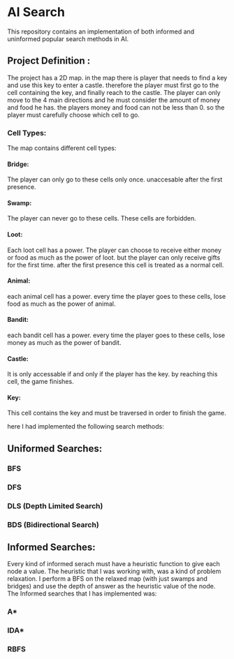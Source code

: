 # AI Search
This repository contains an implementation of both informed and uninformed popular search methods in AI.

## Project Definition :
The project has a 2D map. in the map there is player that needs to find a key and use this key to enter a castle. therefore the player must first go to the cell containing the key, and finally reach to the castle.
The player can only move to the 4 main directions and he must consider the amount of money and food he has. the players money and food can not be less than 0. so the player must carefully choose which cell to go.

### Cell Types:
The map contains different cell types:
#### Bridge:
The player can only go to these cells only once. unaccesable after the first presence.
#### Swamp:
The player can never go to these cells. These cells are forbidden.
#### Loot:
Each loot cell has a power. The player can choose to receive either money or food as much as the power of loot. but the player can only receive gifts for the first time. after the first presence this cell is treated as a normal cell.
#### Animal:
each animal cell has a power. every time the player goes to these cells, lose food as much as the power of animal.
#### Bandit:
each bandit cell has a power. every time the player goes to these cells, lose money as much as the power of bandit.
#### Castle:
It is only accessable if and only if the player has the key. by reaching this cell, the game finishes.
#### Key:
This cell contains the key and must be traversed in order to finish the game.

here I had implemented the following search methods:
## Uniformed Searches:
### BFS
### DFS
### DLS (Depth Limited Search)
### BDS (Bidirectional Search)

## Informed Searches:
Every kind of informed serach must have a heuristic function to give each node a value. The heuristic that I was working with, was a kind of problem relaxation.
I perform a BFS on the relaxed map (with just swamps and bridges) and use the depth of answer as the heuristic value of the node.
The Informed searches that I has implemented was:
### A*
### IDA*
### RBFS
